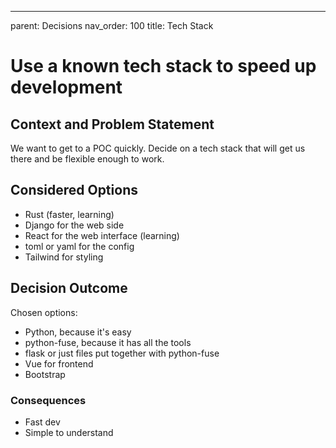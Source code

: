 ---
parent: Decisions
nav_order: 100
title: Tech Stack

<!-- markdownlint-disable-next-line MD025 -->
# Use a known tech stack to speed up development

## Context and Problem Statement

We want to get to a POC quickly. Decide on a tech stack that will get us there and be flexible enough to work.

## Considered Options

- Rust (faster, learning)
- Django for the web side
- React for the web interface (learning)
- toml or yaml for the config
- Tailwind for styling

## Decision Outcome

Chosen options:

- Python, because it's easy
- python-fuse, because it has all the tools
- flask or just files put together with python-fuse
- Vue for frontend
- Bootstrap

### Consequences

- Fast dev
- Simple to understand
